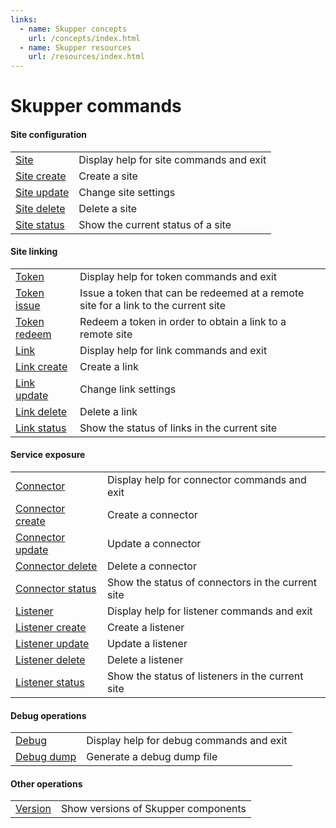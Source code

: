 ```yaml
---
links:
  - name: Skupper concepts
    url: /concepts/index.html
  - name: Skupper resources
    url: /resources/index.html
---
```


# Skupper commands

#### Site configuration

| | |
|-|-|
| [Site](site.html) | Display help for site commands and exit |
| [Site create](site-create.html) | Create a site |
| [Site update](site-update.html) | Change site settings |
| [Site delete](site-delete.html) | Delete a site |
| [Site status](site-status.html) | Show the current status of a site |
#### Site linking

| | |
|-|-|
| [Token](token.html) | Display help for token commands and exit |
| [Token issue](token-issue.html) | Issue a token that can be redeemed at a remote site for a link to the current site |
| [Token redeem](token-redeem.html) | Redeem a token in order to obtain a link to a remote site |
| [Link](link.html) | Display help for link commands and exit |
| [Link create](link-create.html) | Create a link |
| [Link update](link-update.html) | Change link settings |
| [Link delete](link-delete.html) | Delete a link |
| [Link status](link-status.html) | Show the status of links in the current site |
#### Service exposure

| | |
|-|-|
| [Connector](connector.html) | Display help for connector commands and exit |
| [Connector create](connector-create.html) | Create a connector |
| [Connector update](connector-update.html) | Update a connector |
| [Connector delete](connector-delete.html) | Delete a connector |
| [Connector status](connector-status.html) | Show the status of connectors in the current site |
| [Listener](listener.html) | Display help for listener commands and exit |
| [Listener create](listener-create.html) | Create a listener |
| [Listener update](listener-update.html) | Update a listener |
| [Listener delete](listener-delete.html) | Delete a listener |
| [Listener status](listener-status.html) | Show the status of listeners in the current site |
#### Debug operations

| | |
|-|-|
| [Debug](debug.html) | Display help for debug commands and exit |
| [Debug dump](debug-dump.html) | Generate a debug dump file |
#### Other operations

| | |
|-|-|
| [Version](version.html) | Show versions of Skupper components  |